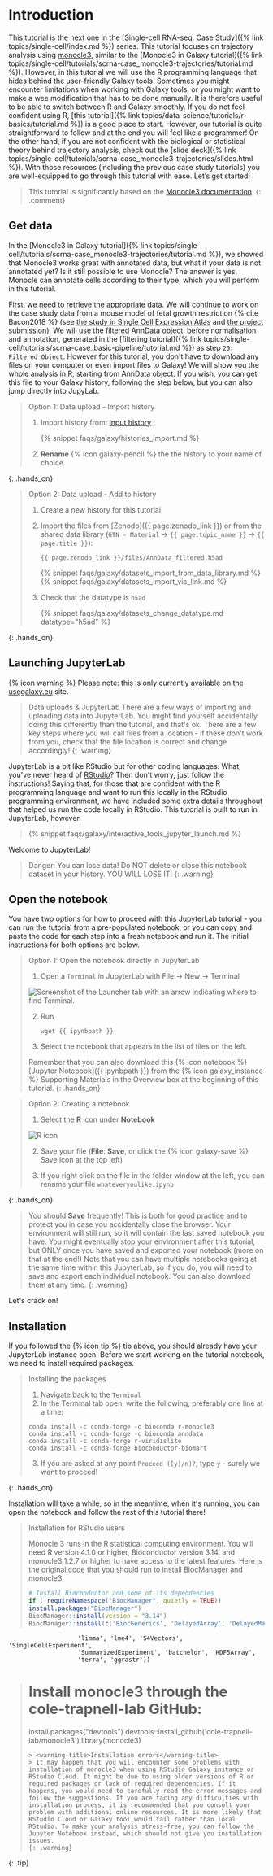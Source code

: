 # Introduction

This tutorial is the next one in the [Single-cell RNA-seq: Case Study]({% link topics/single-cell/index.md %}) series. This tutorial focuses on trajectory analysis using [monocle3](https://cole-trapnell-lab.github.io/monocle3/), similar to the [Monocle3 in Galaxy tutorial]({% link topics/single-cell/tutorials/scrna-case_monocle3-trajectories/tutorial.md %}). However, in this tutorial we will use the R programming language that hides behind the user-friendly Galaxy tools. Sometimes you might encounter limitations when working with Galaxy tools, or you might want to make a wee modification that has to be done manually. It is therefore useful to be able to switch between R and Galaxy smoothly. If you do not feel confident using R, [this tutorial]({% link topics/data-science/tutorials/r-basics/tutorial.md %}) is a good place to start. However, our tutorial is quite straightforward to follow and at the end you will feel like a programmer! On the other hand, if you are not confident with the biological or statistical theory behind trajectory analysis, check out the [slide deck]({% link topics/single-cell/tutorials/scrna-case_monocle3-trajectories/slides.html %}). With those resources (including the previous case study tutorials) you are well-equipped to go through this tutorial with ease. Let’s get started!

> <comment-title></comment-title>
> This tutorial is significantly based on the [Monocle3 documentation](https://cole-trapnell-lab.github.io/monocle3/docs/introduction/).
{: .comment}

## Get data
In the [Monocle3 in Galaxy tutorial]({% link topics/single-cell/tutorials/scrna-case_monocle3-trajectories/tutorial.md %}), we showed that Monocle3 works great with annotated data, but what if your data is not annotated yet? Is it still possible to use Monocle? The answer is yes, Monocle can annotate cells according to their type, which you will perform in this tutorial.

First, we need to retrieve the appropriate data. We will continue to work on the case study data from a mouse model of fetal growth restriction {% cite Bacon2018 %} (see [the study in Single Cell Expression Atlas](https://www.ebi.ac.uk/gxa/sc/experiments/E-MTAB-6945/results/tsne) and [the project submission](https://www.ebi.ac.uk/arrayexpress/experiments/E-MTAB-6945/)). We will use the filtered AnnData object, before normalisation and annotation, generated in the [filtering tutorial]({% link topics/single-cell/tutorials/scrna-case_basic-pipeline/tutorial.md %}) as step `20: Filtered Object`. However for this tutorial, you don't have to download any files on your computer or even import files to Galaxy! We will show you the whole analysis in R, starting from AnnData object. If you wish, you can get this file to your Galaxy history, following the step below, but you can also jump directly into JupyLab.

> <hands-on-title>Option 1: Data upload - Import history</hands-on-title>
>
> 1. Import history from: [input history](https://usegalaxy.eu/u/wendi.bacon.training/h/cs4trajectories--monocle3--rstudio---input)
>
>
>    {% snippet faqs/galaxy/histories_import.md %}
>
> 2. **Rename** {% icon galaxy-pencil %} the the history to your name of choice.
>
{: .hands_on}

> <hands-on-title>Option 2: Data upload - Add to history</hands-on-title>
>
> 1. Create a new history for this tutorial
> 2. Import the files from [Zenodo]({{ page.zenodo_link }}) or from
>    the shared data library (`GTN - Material` -> `{{ page.topic_name }}`
>     -> `{{ page.title }}`):
>
>    ```
>    {{ page.zenodo_link }}/files/AnnData_filtered.h5ad
>    ```
>
>    {% snippet faqs/galaxy/datasets_import_from_data_library.md %}
>    {% snippet faqs/galaxy/datasets_import_via_link.md %}
>
> 3. Check that the datatype is `h5ad`
>
>    {% snippet faqs/galaxy/datasets_change_datatype.md datatype="h5ad" %}
>
{: .hands_on}


## Launching JupyterLab

{% icon warning %} Please note: this is only currently available on the [usegalaxy.eu](https://usegalaxy.eu) site.

> <warning-title>Data uploads & JupyterLab</warning-title>
> There are a few ways of importing and uploading data into JupyterLab. You might find yourself accidentally doing this differently than the tutorial, and that's ok. There are a few key steps where you will call files from a location - if these don't work from you, check that the file location is correct and change accordingly!
{: .warning}

JupyterLab is a bit like RStudio but for other coding languages. What, you've never heard of [RStudio](https://www.rstudio.com/products/rstudio/features/)? Then don't worry, just follow the instructions! Saying that, for those that are confident with the R programming language and want to run this locally in the RStudio programming environment, we have included some extra details throughout that helped us run the code locally in RStudio. This tutorial is built to run in JupyterLab, however.

> {% snippet faqs/galaxy/interactive_tools_jupyter_launch.md %}

Welcome to JupyterLab!

> <warning-title>Danger: You can lose data!</warning-title>
> Do NOT delete or close this notebook dataset in your history. YOU WILL LOSE IT!
{: .warning}

## Open the notebook

You have two options for how to proceed with this JupyterLab tutorial - you can run the tutorial from a pre-populated notebook, or you can copy and paste the code for each step into a fresh notebook and run it. The initial instructions for both options are below.

> <hands-on-title>Option 1: Open the notebook directly in JupyterLab</hands-on-title>
>
> 1. Open a `Terminal` in JupyterLab with File -> New -> Terminal
>
>   ![Screenshot of the Launcher tab with an arrow indicating where to find Terminal.](../../images/scrna-casestudy-monocle/terminal_choose.jpg "This is how the Launcher tab looks like and where you can find Terminal.")
>
> 2. Run
>    ```
>    wget {{ ipynbpath }}
>    ```
>
> 3. Select the notebook that appears in the list of files on the left.
>
>
> Remember that you can also download this {% icon notebook %} [Jupyter Notebook]({{ ipynbpath }}) from the {% icon galaxy_instance %} Supporting Materials in the Overview box at the beginning of this tutorial.
{: .hands_on}

> <hands-on-title>Option 2: Creating a notebook</hands-on-title>
>
> 1. Select the **R** icon under **Notebook**
>
>   ![R icon](../../images/scrna-casestudy-monocle/R_logo.png "R Notebook Button")
>
> 2. Save your file (**File**: **Save**, or click the {% icon galaxy-save %} Save icon at the top left)
>
> 3. If you right click on the file in the folder window at the left, you can rename your file `whateveryoulike.ipynb`
>
{: .hands_on}

> <warning-title>You should <b>Save</b> frequently!</warning-title>
> This is both for good practice and to protect you in case you accidentally close the browser. Your environment will still run, so it will contain the last saved notebook you have. You might eventually stop your environment after this tutorial, but ONLY once you have saved and exported your notebook (more on that at the end!) Note that you can have multiple notebooks going at the same time within this JupyterLab, so if you do, you will need to save and export each individual notebook. You can also download them at any time.
{: .warning}

Let's crack on!

## Installation

If you followed the {% icon tip %} tip above, you should already have your JupyterLab instance open. Before we start working on the tutorial notebook, we need to install required packages.

><hands-on-title>Installing the packages</hands-on-title>
>
> 1. Navigate back to the `Terminal`
> 2. In the Terminal tab open, write the following, preferably one line at a time:
> ```
>conda install -c conda-forge -c bioconda r-monocle3
>conda install -c conda-forge -c bioconda anndata
>conda install -c conda-forge r-viridislite
>conda install -c conda-forge bioconductor-biomart
>```
> 3. If you are asked at any point `Proceed ([y]/n)?`, type `y` - surely we want to proceed!
>
{: .hands_on}


Installation will take a while, so in the meantime, when it's running, you can open the notebook and follow the rest of this tutorial there!

><tip-title>Installation for RStudio users</tip-title>
>
> Monocle 3 runs in the R statistical computing environment. You will need R version 4.1.0 or higher, Bioconductor version 3.14, and monocle3 1.2.7 or higher to have access to the latest features. Here is the original code that you should run to install BiocManager and monocle3.
>```r
># Install Bioconductor and some of its dependencies
>if (!requireNamespace("BiocManager", quietly = TRUE))
>install.packages("BiocManager")
>BiocManager::install(version = "3.14")
>BiocManager::install(c('BiocGenerics', 'DelayedArray', 'DelayedMatrixStats',
                       'limma', 'lme4', 'S4Vectors', 'SingleCellExperiment',
                       'SummarizedExperiment', 'batchelor', 'HDF5Array',
                       'terra', 'ggrastr'))
>
># Install monocle3 through the cole-trapnell-lab GitHub:
>install.packages("devtools")
>devtools::install_github('cole-trapnell-lab/monocle3')
>library(monocle3)
>```
> > <warning-title>Installation errors</warning-title>
> > It may happen that you will encounter some problems with installation of monocle3 when using RStudio Galaxy instance or RStudio Cloud. It might be due to using older versions of R or required packages or lack of required dependencies. If it happens, you would need to carefully read the error messages and follow the suggestions. If you are facing any difficulties with installation process, it is recommended that you consult your problem with additional online resources. It is more likely that RStudio Cloud or Galaxy tool would fail rather than local RStudio. To make your analysis stress-free, you can follow the Jupyter Notebook instead, which should not give you installation issues.
> {: .warning}
>
{: .tip}
